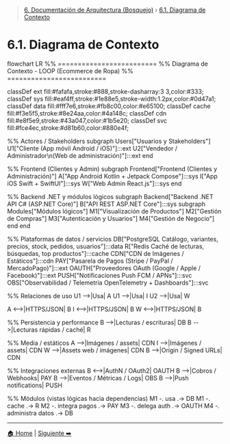 > [6. Documentación de Arquitectura (Bosquejo)](../6.md) › [6.1. Diagrama de Contexto](6.1.md)

# 6.1. Diagrama de Contexto

flowchart LR
%% =========================
%% Diagrama de Contexto - LOOP (Ecommerce de Ropa)
%% =========================

classDef ext fill:#fafafa,stroke:#888,stroke-dasharray:3 3,color:#333;
classDef sys fill:#eaf4ff,stroke:#1e88e5,stroke-width:1.2px,color:#0d47a1;
classDef data fill:#fff7e6,stroke:#fb8c00,color:#e65100;
classDef cache fill:#f3e5f5,stroke:#8e24aa,color:#4a148c;
classDef cdn fill:#e8f5e9,stroke:#43a047,color:#1b5e20;
classDef svc fill:#fce4ec,stroke:#d81b60,color:#880e4f;

%% Actores / Stakeholders
subgraph Users["Usuarios y Stakeholders"]
  U1["Cliente (App móvil Android / iOS)"]:::ext
  U2["Vendedor / Administrador\n(Web de administración)"]:::ext
end

%% Frontend (Clientes y Admin)
subgraph Frontend["Frontend (Clientes y Administración)"]
  A["App Android Kotlin + Jetpack Compose"]:::sys
  I["App iOS Swift + SwiftUI"]:::sys
  W["Web Admin React.js"]:::sys
end

%% Backend .NET y módulos lógicos
subgraph Backend["Backend .NET API C# (ASP.NET Core)"]
  B["API REST ASP.NET Core"]:::sys
  subgraph Modules["Módulos lógicos"]
    M1["Visualización de Productos"]
    M2["Gestión de Compras"]
    M3["Autenticación y Usuarios"]
    M4["Gestión de Negocio"]
  end
end

%% Plataformas de datos / servicios
DB["PostgreSQL Catálogo, variantes, precios, stock, pedidos, usuarios"]:::data
R["Redis Caché de lecturas, búsquedas, top productos"]:::cache
CDN["CDN de Imágenes / Estáticos"]:::cdn
PAY["Pasarela de Pagos (Stripe / PayPal / MercadoPago)"]:::ext
OAUTH["Proveedores OAuth (Google / Apple / Facebook)"]:::ext
PUSH["Notificaciones Push FCM / APNs"]:::svc
OBS["Observabilidad / Telemetría OpenTelemetry + Dashboards"]:::svc

%% Relaciones de uso
U1 -->|Usa| A
U1 -->|Usa| I
U2 -->|Usa| W

A <-->|HTTPS/JSON| B
I <-->|HTTPS/JSON| B
W <-->|HTTPS/JSON| B

%% Persistencia y performance
B -->|Lecturas / escrituras| DB
B -->|Lecturas rápidas / caché| R

%% Media / estáticos
A -->|Imágenes / assets| CDN
I -->|Imágenes / assets| CDN
W -->|Assets web / imágenes| CDN
B -->|Origin / Signed URLs| CDN

%% Integraciones externas
B <-->|AuthN / OAuth2| OAUTH
B -->|Cobros / Webhooks| PAY
B -->|Eventos / Métricas / Logs| OBS
B -->|Push notifications| PUSH

%% Módulos (vistas lógicas hacia dependencias)
M1 -. usa .-> DB
M1 -. cache .-> R
M2 -. integra pagos .-> PAY
M3 -. delega auth .-> OAUTH
M4 -. administra datos .-> DB


---

[🏠 Home](../../README.md) | [Siguiente ➡️](../6.2/6.2.md)